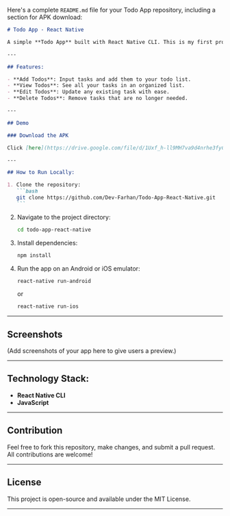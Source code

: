 Here's a complete `README.md` file for your Todo App repository, including a section for APK download:

````markdown
# Todo App - React Native

A simple **Todo App** built with React Native CLI. This is my first project in React Native, designed to help users manage their tasks effectively.

---

## Features:

- **Add Todos**: Input tasks and add them to your todo list.
- **View Todos**: See all your tasks in an organized list.
- **Edit Todos**: Update any existing task with ease.
- **Delete Todos**: Remove tasks that are no longer needed.

---

## Demo

### Download the APK

Click [here](https://drive.google.com/file/d/1Uxf_h-ll9MH7va9d4nrhe3fyCSvJyHeV/view?usp=sharing) to download the APK and try the app on your Android device.

---

## How to Run Locally:

1. Clone the repository:
   ```bash
   git clone https://github.com/Dev-Farhan/Todo-App-React-Native.git
   ```
````

2. Navigate to the project directory:
   ```bash
   cd todo-app-react-native
   ```
3. Install dependencies:
   ```bash
   npm install
   ```
4. Run the app on an Android or iOS emulator:
   ```bash
   react-native run-android
   ```
   or
   ```bash
   react-native run-ios
   ```

---

## Screenshots

(Add screenshots of your app here to give users a preview.)

---

## Technology Stack:

- **React Native CLI**
- **JavaScript**

---

## Contribution

Feel free to fork this repository, make changes, and submit a pull request. All contributions are welcome!

---

## License

This project is open-source and available under the MIT License.

---
